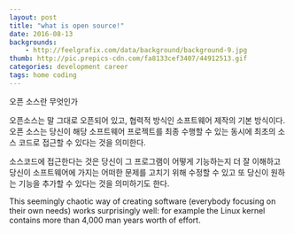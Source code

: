 ```yaml
---
layout: post
title: "what is open source!"
date: 2016-08-13
backgrounds:
    - http://feelgrafix.com/data/background/background-9.jpg
thumb: http://pic.prepics-cdn.com/fa8133cef3407/44912513.gif
categories: development career
tags: home coding
---
```


오픈 소스란 무엇인가

오픈소스는 말 그대로 오픈되어 있고, 협력적 방식인 소프트웨어 제작의 기본 방식이다. 오픈 소스는 당신이 해당 소프트웨어 프로젝트를 최종 수행할 수 있는 동시에 최초의 소스 코드로 접근할 수 있다는 것을 의미한다.

소스코드에 접근한다는 것은 당신이 그 프로그램이 어떻게 기능하는지 더 잘 이해하고 당신이 소프트웨어에 가지는 어떠한 문제를 고치기 위해 수정할 수 있고 또 당신이 원하는 기능을 추가할 수 있다는 것을 의미하기도 한다.

This seemingly chaotic way of creating software (everybody focusing on their own needs) works surprisingly well: for example the Linux kernel contains more than 4,000 man years worth of effort.